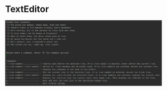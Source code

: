 # TextEditor

![UI + Help Menu](https://raw.githubusercontent.com/Jesse34/TextEditor/master/UI%20%2B%20Help%20menu.png)

